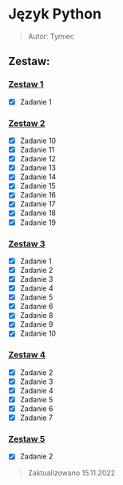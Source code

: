 # Język Python 
<!-- Język wonsz -->
> Autor: Tymiec
## Zestaw:

### [Zestaw 1](Zestaw%201)

- [X] Zadanie 1

### [Zestaw 2](Zestaw%202)

- [X] Zadanie 10
- [X] Zadanie 11
- [X] Zadanie 12
- [X] Zadanie 13
- [X] Zadanie 14
- [X] Zadanie 15
- [X] Zadanie 16
- [X] Zadanie 17
- [X] Zadanie 18
- [X] Zadanie 19

### [Zestaw 3](Zestaw%203)

- [X] Zadanie 1
- [X] Zadanie 2
- [X] Zadanie 3
- [X] Zadanie 4
- [X] Zadanie 5
- [X] Zadanie 6
- [X] Zadanie 8
- [X] Zadanie 9
- [X] Zadanie 10

### [Zestaw 4](Zestaw%204)

- [X] Zadanie 2
- [X] Zadanie 3
- [X] Zadanie 4
- [X] Zadanie 5
- [X] Zadanie 6
- [X] Zadanie 7

### [Zestaw 5](Zestaw%205)

- [X] Zadanie 2

> Zaktualizowano 15.11.2022
